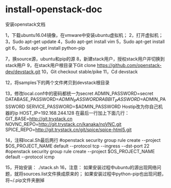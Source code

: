 # install-openstack-doc

安装openstack文档


1，下载ubuntu16.04镜像，在vmware中安装ubuntu虚拟机；
2，打开虚拟机；
3，Sudo apt-get update
4，Sudo apt-get install vim
5，Sudo apt-get install git
6，Sudo apt-get install python-pip

7，换source源，ubuntu和pip的源
8，新建stack用户，授权stack用户并切换到stack用户
9，在stack用户根目录下Git clone https://github.com/openstack-dev/devstack.git
10，Git checkout stable/pike
11，Cd devstack

12，将samples下的两个文件拷贝到devstack根目录

13，修改local.conf中的密码都统一为secret
ADMIN_PASSWORD=secret
DATABASE_PASSWORD=$ADMIN_PASSWORD
RABBIT_PASSWORD=$ADMIN_PASSWORD
SERVICE_PASSWORD=$ADMIN_PASSWORD
Hostip改为你自己机器的ip
HOST_IP=192.168.244.128
在最后一行加上下面几行：
GIT_BASE=http://git.trystack.cn
NOVNC_REPO=http://git.trystack.cn/kanaka/noVNC.git
SPICE_REPO=http://git.trystack.cn/git/spice/spice-html5.git

14，注释local.Sh最后两行
 #openstack security group rule create --project $OS_PROJECT_NAME default --protocol tcp --ingress --dst-port 22
 #openstack security group rule create --project $OS_PROJECT_NAME default --protocol icmp

15，开始安装： ./stack.sh
16，注意：
如果安装过程中ubuntu的源出现网络问题，就将sources.list文件换成原来的；
如果安装过程中python-pip也出现问题，将~/.pip文件夹删掉

